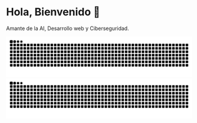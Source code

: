 # Hola, Bienvenido 👋

Amante de la AI, Desarrollo web y Ciberseguridad.

<!-- Snake animation -->
![snake gif](https://raw.githubusercontent.com/Harold9893/Harold9893/output/github-contribution-grid-snake.svg#gh-light-mode-only)
![snake gif](https://raw.githubusercontent.com/Harold9893/Harold9893/output/github-contribution-grid-snake-dark.svg#gh-dark-mode-only)
